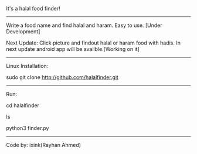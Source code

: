 It's a halal food finder!

--------


Write a food name and find halal and haram. Easy to use. [Under Development]


Next Update: Click picture and findout halal or haram food with hadis. In next update android app will be availble.[Working on it]


-------------------------------

Linux Installation:


sudo git clone http://github.com/halalfinder.git


------------------

Run:


cd halalfinder


ls


python3 finder.py

-----------------------------
Code by: ixink(Rayhan Ahmed)
